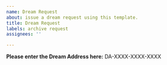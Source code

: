```yaml
---
name: Dream Request
about: issue a dream request using this template.
title: Dream Request
labels: archive request
assignees: ''

---
```


**Please enter the Dream Address here:**
DA-XXXX-XXXX-XXXX
